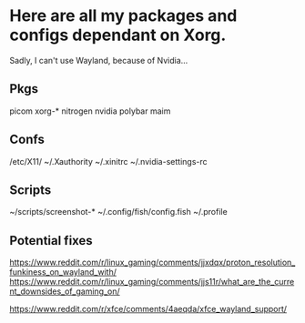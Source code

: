 # Here are all my packages and configs dependant on Xorg.
Sadly, I can't use Wayland, because of Nvidia...

## Pkgs
picom
xorg-*
nitrogen
nvidia
polybar
maim

## Confs
/etc/X11/
~/.Xauthority
~/.xinitrc
~/.nvidia-settings-rc

## Scripts
~/scripts/screenshot-*
~/.config/fish/config.fish
~/.profile

## Potential fixes
https://www.reddit.com/r/linux_gaming/comments/jjxdqx/proton_resolution_funkiness_on_wayland_with/
https://www.reddit.com/r/linux_gaming/comments/jjs11r/what_are_the_current_downsides_of_gaming_on/

https://www.reddit.com/r/xfce/comments/4aeqda/xfce_wayland_support/

